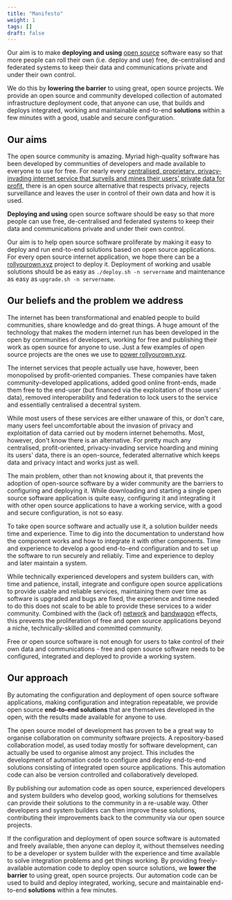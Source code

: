 ```yaml
---
title: "Manifesto"
weight: 1
tags: []
draft: false
---
```


Our aim is to make **deploying and using** [open source](https://en.wikipedia.org/wiki/Open_source) software easy so that more people can roll their own (i.e. deploy and use) free, de-centralised and federated systems to keep their data and communications private and under their own control.

We do this by **lowering the barrier** to using great, open source projects. We provide an open source and community developed collection of automated infrastructure deployment code, that anyone can use, that builds and deploys integrated, working and maintainable end-to-end **solutions** within a few minutes with a good, usable and secure configuration.

<!--more-->

## Our aims

The open source community is amazing. Myriad high-quality software has been developed by communities of developers and made available to everyone to use for free. For nearly every [centralised, proprietary, privacy-invading internet service that surveils and mines their users' private data for profit](https://en.wikipedia.org/wiki/Surveillance_capitalism), there is an open source alternative that respects privacy, rejects surveillance and leaves the user in control of their own data and how it is used.

**Deploying and using** open source software should be easy so that more people can use free, de-centralised and federated systems to keep their data and communications private and under their own control.

Our aim is to help open source software proliferate by making it easy to deploy and run end-to-end solutions based on open source applications. For every open source internet application, we hope there can be a [rollyourown.xyz](https://rollyourown.xyz) project to deploy it. Deployment of working and usable solutions should be as easy as `./deploy.sh -n servername` and maintenance as easy as `upgrade.sh -n servername`.

## Our beliefs and the problem we address

The internet has been transformational and enabled people to build communities, share knowledge and do great things. A huge amount of the technology that makes the modern internet run has been developed in the open by communities of developers, working for free and publishing their work as open source for anyone to use. Just a few examples of open source projects are the ones we use to [power rollyourown.xyz](/about/credits/).

The internet services that people actually use have, however, been monopolised by profit-oriented companies. These companies have taken community-developed applications, added good online front-ends, made them free to the end-user (but financed via the exploitation of those users' data), removed interoperability and federation to lock users to the service and essentially centralised a decentral system.

While most users of these services are either unaware of this, or don't care, many users feel uncomfortable about the invasion of privacy and exploitation of data carried out by modern internet behemoths. Most, however, don't know there is an alternative. For pretty much any centralised, profit-oriented, privacy-invading service hoarding and mining its users' data, there is an open-source, federated alternative which keeps data and privacy intact and works just as well.

The main problem, other than not knowing about it, that prevents the adoption of open-source software by a wider community are the barriers to configuring and deploying it. While downloading and starting a single open source software application is quite easy, configuring it and integrating it with other open source applications to have a working service, with a good and secure configuration, is not so easy.

To take open source software and actually use it, a solution builder needs time and experience. Time to dig into the documentation to understand how the component works and how to integrate it with other components. Time and experience to develop a good end-to-end configuration and to set up the software to run securely and reliably. Time and experience to deploy and later maintain a system.

While technically experienced developers and system builders can, with time and patience, install, integrate and configure open source applications to provide usable and reliable services, maintaining them over time as software is upgraded and bugs are fixed, the experience and time needed to do this does not scale to be able to provide these services to a wider community. Combined with the (lack of) [network](https://en.wikipedia.org/wiki/Network_effect) and [bandwagon](https://en.wikipedia.org/wiki/Bandwagon_effect) effects, this prevents the proliferation of free and open source applications beyond a niche, technically-skilled and committed community.

Free or open source software is not enough for users to take control of their own data and communications - free and open source software needs to be configured, integrated and deployed to provide a working system.

## Our approach

By automating the configuration and deployment of open source software applications, making configuration and integration repeatable, we provide open source **end-to-end solutions** that are themselves developed in the open, with the results made available for anyone to use.

The open source model of development has proven to be a great way to organise collaboration on community software projects. A repository-based collaboration model, as used today mostly for software development, can actually be used to organise almost any project. This includes the development of automation code to configure and deploy end-to-end solutions consisting of integrated open source applications. This automation code can also be version controlled and collaboratively developed.

By publishing our automation code as open source, experienced developers and system builders who develop good, working solutions for themselves can provide their solutions to the community in a re-usable way. Other developers and system builders can then improve these solutions, contributing their improvements back to the community via our open source projects.

If the configuration and deployment of open source software is automated and freely available, then anyone can deploy it, without themselves needing to be a developer or system builder with the experience and time available to solve integration problems and get things working. By providing freely-available automation code to deploy open source solutions, we **lower the barrier** to using great, open source projects. Our automation code can be used to build and deploy integrated, working, secure and maintainable end-to-end **solutions** within a few minutes.
